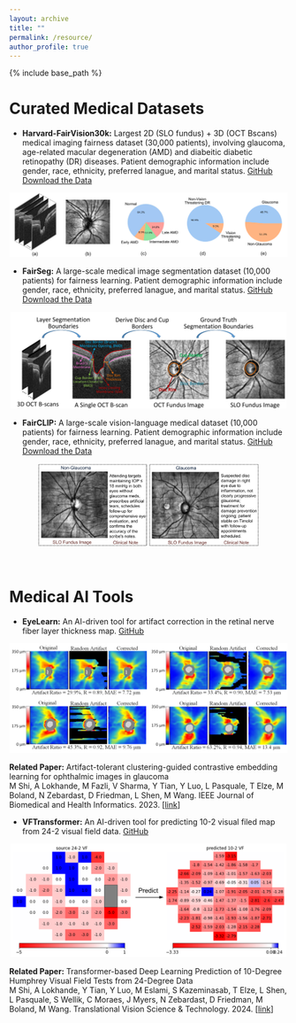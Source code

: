 ```yaml
---
layout: archive
title: ""
permalink: /resource/ 
author_profile: true
---
```


{% include base_path %}

Curated Medical Datasets
======

- **Harvard-FairVision30k:** Largest 2D (SLO fundus) + 3D (OCT Bscans) medical imaging fairness dataset (30,000 patients), involving glaucoma, age-related macular degeneration (AMD)  and diabeitic diabetic retinopathy (DR) diseases. Patient demographic information include gender, race, ethnicity, preferred lanague, and marital status. [GitHub](https://github.com/Harvard-Ophthalmology-AI-Lab/FairVision/tree/main) [Download the Data](https://drive.google.com/drive/u/1/folders/1sLX2O_0AlrjY6JmdKijiV1zducsOsd0m)

<p align="center">
    <img src="/images/img/project/fairvision.png" width="700">
</p>

- **FairSeg:** A large-scale medical image segmentation dataset (10,000 patients) for fairness learning. Patient demographic information include gender, race, ethnicity, preferred lanague, and marital status. [GitHub](https://github.com/Harvard-Ophthalmology-AI-Lab/FairSeg) [Download the Data](https://drive.google.com/drive/u/1/folders/1tyhEhYHR88gFkVzLkJI4gE1BoOHoHdWZ)

<p align="center">
    <img src="/images/img/project/fairseg.png" width="500">
</p>

- **FairCLIP:** A large-scale vision-language medical dataset (10,000 patients) for fairness learning. Patient demographic information include gender, race, ethnicity, preferred lanague, and marital status. [GitHub](https://github.com/Harvard-Ophthalmology-AI-Lab/FairCLIP) [Download the Data](https://drive.google.com/open?id=1bkeifigwOAfnsLvup9mJOSNeA3WsvA2l&usp=drive_fs)

<p align="center">
    <img src="/images/img/project/fairclip.png" width="400">
</p>

<br/>

Medical AI Tools
======

- **EyeLearn:** An AI-driven tool for artifact correction in the retinal nerve fiber layer thickness map. [GitHub](https://github.com/Harvard-Ophthalmology-AI-Lab/EyeLearn)

<p align="center">
    <img src="/images/img/project/eyelearn.png" width="600">
</p>

**Related Paper:** Artifact-tolerant clustering-guided contrastive embedding learning for ophthalmic images in glaucoma<br/>
M Shi, A Lokhande, M Fazli, V Sharma, Y Tian, Y Luo, L Pasquale, T Elze, M Boland, N Zebardast, D Friedman, L Shen, M Wang. IEEE Journal of Biomedical and Health Informatics. 2023. [[link](https://ieeexplore.ieee.org/abstract/document/10159482/)]

- **VFTransformer:** An AI-driven tool for predicting 10-2 visual filed map from 24-2 visual field data. [GitHub](https://github.com/Harvard-Ophthalmology-AI-Lab/VFTransformer)

<p align="center">
    <img src="/images/img/project/vftransformer.png" width="500">
</p>

**Related Paper:** Transformer-based Deep Learning Prediction of 10-Degree Humphrey Visual Field Tests from 24-Degree Data <br/>
M Shi, A Lokhande, Y Tian, Y Luo, M Eslami, S Kazeminasab, T Elze, L Shen, L Pasquale, S Wellik, C Moraes, J Myers, N Zebardast, D Friedman, M Boland, M Wang. Translational Vision Science & Technology. 2024. [[link](https://ieeexplore.ieee.org/)]
